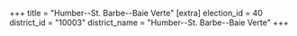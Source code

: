 +++
title = "Humber--St. Barbe--Baie Verte"
[extra]
election_id = 40
district_id = "10003"
district_name = "Humber--St. Barbe--Baie Verte"
+++
